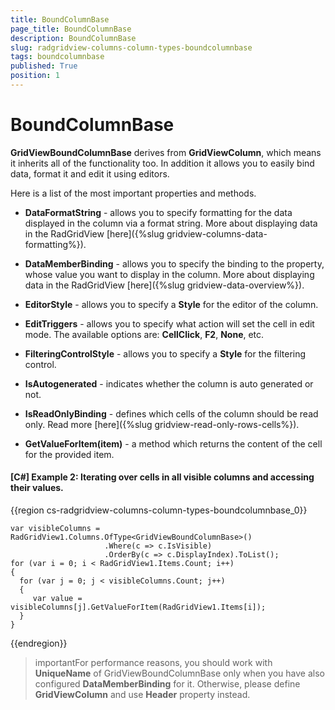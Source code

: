 ```yaml
---
title: BoundColumnBase
page_title: BoundColumnBase
description: BoundColumnBase
slug: radgridview-columns-column-types-boundcolumnbase
tags: boundcolumnbase
published: True
position: 1
---
```


# BoundColumnBase

__GridViewBoundColumnBase__ derives from __GridViewColumn__, which means it inherits all of the functionality too. In addition it allows you to easily bind data, format it and edit it using editors. 

Here is a list of the most important properties and methods.

* __DataFormatString__ - allows you to specify formatting for the data displayed in the column via a format string. More about displaying data in the RadGridView [here]({%slug gridview-columns-data-formatting%}).
			

* __DataMemberBinding__ - allows you to specify the binding to the property, whose value you want to display in the column. More about displaying data in the RadGridView [here]({%slug gridview-data-overview%}).
			

* __EditorStyle__ - allows you to specify a __Style__ for the editor of the column.
			

* __EditTriggers__ - allows you to specify what action will set the cell in edit mode. 
The available options are: __CellClick__, __F2__, __None__, etc.
			

* __FilteringControlStyle__ - allows you to specify a __Style__ for the filtering control.
			

* __IsAutogenerated__ - indicates whether the column is auto generated or not.
			

* __IsReadOnlyBinding__ - defines which cells of the column should be read only. Read more [here]({%slug gridview-read-only-rows-cells%}).
			

* __GetValueForItem(item)__ - a method which returns the content of the cell for the provided item.
			

#### __[C#] Example 2: Iterating over cells in all visible columns and accessing their values.__

{{region cs-radgridview-columns-column-types-boundcolumnbase_0}}

	var visibleColumns = RadGridView1.Columns.OfType<GridViewBoundColumnBase>()
	                     .Where(c => c.IsVisible)
	                     .OrderBy(c => c.DisplayIndex).ToList();
	for (var i = 0; i < RadGridView1.Items.Count; i++)
	{
	  for (var j = 0; j < visibleColumns.Count; j++)
	  {
	     var value = visibleColumns[j].GetValueForItem(RadGridView1.Items[i]);
	  }
	}
{{endregion}}

>importantFor performance reasons, you should work with __UniqueName__ of GridViewBoundColumnBase only when you have also configured __DataMemberBinding__ for it. Otherwise, please define __GridViewColumn__ and use __Header__ property instead. 



